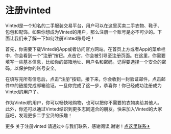# 注册vinted

Vinted是一个知名的二手服装交易平台，用户可以在这里买卖二手衣物、鞋子、包包和配饰。如果你想成为Vinted的用户，那么注册一个账号是必不可少的。下面让我们来了解一下如何注册Vinted账号吧！

首先，你需要下载Vinted的App或者访问官方网站。在首页上方或者App的菜单栏中，你会看到一个“注册”按钮。点击它，你会被引导至注册页面。在这里，你需要填写一些基本信息，比如你的邮箱地址、用户名和密码。记得要选择一个安全的密码，以保护你的账号安全。

在填写完所有信息后，点击“注册”按钮。接下来，你会收到一封验证邮件，点击邮件中的链接完成邮箱验证。一旦你完成了这一步，恭喜你！你已经成功注册成为Vinted的用户了。

作为Vinted的用户，你可以畅快地购物，也可以把你不需要的衣物卖给其他人。此外，你还可以通过Vinted结识到更多志同道合的朋友。快来加入Vinted的大家庭吧，发现更多二手宝贝的乐趣！

更多 关于注册vinted 请通过✈与我们联系，感谢阅读,谢谢！[点这里联系✈](https://www.k02.cc)